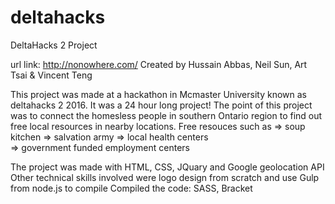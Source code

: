# deltahacks
DeltaHacks 2 Project

url link: http://nonowhere.com/
Created by Hussain Abbas, Neil Sun, Art Tsai & Vincent Teng

This project was made at a hackathon in Mcmaster University known as deltahacks 2 2016. It was a 24 hour long project! 
The point of this project was to connect the homesless people in southern Ontario region to find out free local resources in nearby locations. 
Free resouces such as 
=> soup kitchen
=> salvation army 
=> local health centers  
=> government funded employment centers

The project was made with HTML, CSS, JQuary and Google geolocation API
Other technical skills involved were logo design from scratch and use Gulp from node.js to compile
Compiled the code: SASS, Bracket
